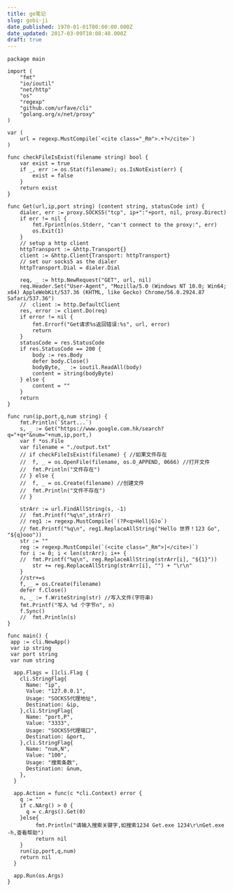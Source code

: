 ```yaml
---
title: go笔记
slug: gobi-ji
date_published: 1970-01-01T00:00:00.000Z
date_updated: 2017-03-09T10:08:48.000Z
draft: true
---
```


    package main
    
    import (
    	"fmt"
    	"io/ioutil"
    	"net/http"
    	"os"
    	"regexp"
    	"github.com/urfave/cli"
    	"golang.org/x/net/proxy"
    )
    
    var (
    	url = regexp.MustCompile(`<cite class="_Rm">.+?</cite>`)
    )
    
    func checkFileIsExist(filename string) bool {
    	var exist = true
    	if _, err := os.Stat(filename); os.IsNotExist(err) {
    		exist = false
    	}
    	return exist
    }
    
    func Get(url,ip,port string) (content string, statusCode int) {
    	dialer, err := proxy.SOCKS5("tcp", ip+":"+port, nil, proxy.Direct)
    	if err != nil {
    		fmt.Fprintln(os.Stderr, "can't connect to the proxy:", err)
    		os.Exit(1)
    	}
    	// setup a http client
    	httpTransport := &http.Transport{}
    	client := &http.Client{Transport: httpTransport}
    	// set our socks5 as the dialer
    	httpTransport.Dial = dialer.Dial
    
    	req, _ := http.NewRequest("GET", url, nil)
    	req.Header.Set("User-Agent", "Mozilla/5.0 (Windows NT 10.0; Win64; x64) AppleWebKit/537.36 (KHTML, like Gecko) Chrome/56.0.2924.87 Safari/537.36")
    	//	client := http.DefaultClient
    	res, error := client.Do(req)
    	if error != nil {
    		fmt.Errorf("Get请求%s返回错误:%s", url, error)
    		return
    	}
    	statusCode = res.StatusCode
    	if res.StatusCode == 200 {
    		body := res.Body
    		defer body.Close()
    		bodyByte, _ := ioutil.ReadAll(body)
    		content = string(bodyByte)
    	} else {
    		content = ""
    	}
    	return
    }
    
    func run(ip,port,q,num string) {
    	fmt.Println(`Start...`)
    	s, _ := Get("https://www.google.com.hk/search?q="+q+"&num="+num,ip,port,)
    	var f *os.File
    	var filename = "./output.txt"
    	// if checkFileIsExist(filename) { //如果文件存在
    	// 	f, _ = os.OpenFile(filename, os.O_APPEND, 0666) //打开文件
    	// 	fmt.Println("文件存在")
    	// } else {
    	// 	f, _ = os.Create(filename) //创建文件
    	// 	fmt.Println("文件不存在")
    	// }
    
    	strArr := url.FindAllString(s, -1)
    	//	fmt.Printf("%q\n",strArr)
    	// reg1 := regexp.MustCompile(`(?P<q>Hell|G)o`)
    	// fmt.Printf("%q\n", reg1.ReplaceAllString("Hello 世界！123 Go", "${q}ooo"))
    	str := ""
    	reg := regexp.MustCompile(`(<cite class="_Rm">|</cite>)`)
    	for i := 0; i < len(strArr); i++ {
    	//	fmt.Printf("%q\n", reg.ReplaceAllString(strArr[i], "${1}"))
    		str += reg.ReplaceAllString(strArr[i], "") + "\r\n"
    	}
    	//str+=s
    	f, _ = os.Create(filename)
    	defer f.Close()
    	n, _ := f.WriteString(str) //写入文件(字符串)
    	fmt.Printf("写入 %d 个字节n", n)
    	f.Sync()
    	//	fmt.Println(s)
    }
    
    func main() {
     app := cli.NewApp()
     var ip string
     var port string
     var num string
    
      app.Flags = []cli.Flag {
        cli.StringFlag{
          Name: "ip",
          Value: "127.0.0.1",
          Usage: "SOCKS5代理地址",
    	  Destination: &ip,
        },cli.StringFlag{
          Name: "port,P",
          Value: "3333",
          Usage: "SOCKS5代理端口",
    	  Destination: &port,
        },cli.StringFlag{
          Name: "num,N",
          Value: "100",
          Usage: "搜索条数",
    	  Destination: &num,
        },
      }
    
      app.Action = func(c *cli.Context) error {
        q := ""
        if c.NArg() > 0 {
          q = c.Args().Get(0)
        }else{
    		 fmt.Println("请输入搜索关键字,如搜索1234 Get.exe 1234\r\nGet.exe -h,查看帮助")
    		 return nil
    	}
    	run(ip,port,q,num)
        return nil
      }
    
      app.Run(os.Args)
    }
    
